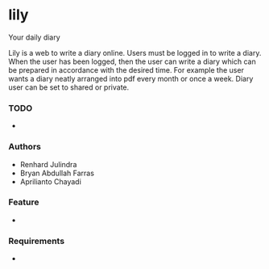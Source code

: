# lily
Your daily diary

Lily is a web to write a diary online. Users must be logged in to write a diary. When the user has been logged, then the user can write a diary which can be prepared in accordance with the desired time. For example the user wants a diary neatly arranged into pdf every month or once a week. Diary user can be set to shared or private.

### TODO
-

### Authors
- Renhard Julindra
- Bryan Abdullah Farras
- Aprilianto Chayadi

### Feature
-

### Requirements
-
